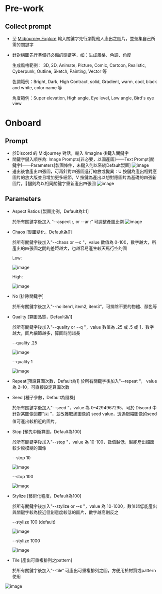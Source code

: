 # Pre-work

## Collect prompt

- 至 [Midjourney Explore](https://www.midjourney.com/app/feed/) 輸入關鍵字先行瀏覽他人產出之圖片，並彙集自己所需的關鍵字
- 針對構圖先行準備好必備的關鍵字，如：生成風格、色調、角度

  生成風格範例： 3D, 2D, Animate, Picture, Comic, Cartoon, Realistic, Cyberpunk, Outline, Sketch, Painting, Vector 等

  色調範例：Bright, Dark, High Contract, solid, Gradient, warm, cool, black and white, color name 等

  角度範例：Super elevation, High angle, Eye level, Low angle, Bird's eye view

# Onboard

## Prompt

- 於Discord 的 Midjourney 對話，輸入 /imagine 後鍵入關鍵字
- 關鍵字鍵入順序為: Image Prompts[非必要，以圖產圖]——Text Prompt[關鍵字]——Parameters[製圖條件，未鍵入則以系統Default製圖]
  ![image](https://github.com/CAFECA-IO/WorkGuidelines/assets/98379087/2363613d-51ee-4779-b611-81a13e10586f)
- 送出後會產出四張圖，可再針對四張圖進行縮放或變異：U 按鍵為產出相對應圖片的放大版並且增加更多細節，V 按鍵為產出以想對應圖片為基礎的四張新圖片，🔄鍵則為以相同關鍵字重新產出四張圖
  ![image](https://github.com/CAFECA-IO/WorkGuidelines/assets/98379087/80f433b9-1ffb-4be5-9f9a-762fbc5b3f45)

## Parameters

- Aspect Ratios [製圖比例，Default為1:1]

   於所有關鍵字後加入 ”--aspect <value>:<value>, or --ar <value>:<value>“ 可調整產圖比例
    ![image](https://github.com/CAFECA-IO/WorkGuidelines/assets/98379087/fc5258d7-ed22-41c1-9e6f-ef3c2609c1d3)

- Chaos [製圖變化，Default為0]

    於所有關鍵字後加入"--chaos <value> or --c <value>"，value 數值為 0-100，數字越大，所產出的四張圖之間的差距越大，也越容易產生較天馬行空的圖

    Low:
  
    ![image](https://github.com/CAFECA-IO/WorkGuidelines/assets/98379087/710f2889-e05c-48aa-a44c-92f73795fecd)


    High:
  
    ![image](https://github.com/CAFECA-IO/WorkGuidelines/assets/98379087/466ca732-1811-4da6-824e-f4dc2190a16a)


- No [排除關鍵字]

    於所有關鍵字後加入"--no item1, item2, item3“，可排除不要的物體、顏色等

- Quality [算圖品質，Default為1]

    於所有關鍵字後加入"--quality <value> or --q <value>"，value 數值為 .25 或 .5 或 1，數字越大，圖片細節越多，算圖時間越長

    --quality .25
  
  ![image](https://github.com/CAFECA-IO/WorkGuidelines/assets/98379087/ae40b85b-9a8c-4f97-9231-b9b843c8237f)

     --quality 1
  
  ![image](https://github.com/CAFECA-IO/WorkGuidelines/assets/98379087/9f44c8ef-ec84-4193-af9b-4fb28da8fa8f)


- Repeat[預設算圖次數，Default為1]
   於所有關鍵字後加入"--repeat <values>“， value 為 2–10，可直接設定算圖次數

- Seed [種子參數，Default為隨機]

    於所有關鍵字後加入"--seed <value>“，value 為 0–4294967295，可於 Discord 中針對某圖像回覆“✉️ ”，並改獲取該圖像的 seed value，透過限縮圖像的seed值可產出較相近的圖片。

- Stop [預先中斷算圖，Default為100]

    於所有關鍵字後加入"--stop <value>"，value 為 10-100，數值越低，越能產出細節較少較模糊的圖像


    --stop 10

    ![image](https://github.com/CAFECA-IO/WorkGuidelines/assets/98379087/e40d4068-303e-4dae-8859-4df18607453f)

    --stop 100

    ![image](https://github.com/CAFECA-IO/WorkGuidelines/assets/98379087/74297515-c0ac-461e-9f4f-d1ea354b0e1f)



- Stylize [藝術化程度，Default為100]

  於所有關鍵字後加入"--stylize <value> or --s <value>"，value 為 10-1000，數值越低能產出與關鍵字較為接近但創意度較低的圖片，數字越高則反之

  --stylize 100 (default)

  ![image](https://github.com/CAFECA-IO/WorkGuidelines/assets/98379087/d6d363b4-d3ee-48f9-b976-df8e0c94b59f)

  --stylize 1000

  ![image](https://github.com/CAFECA-IO/WorkGuidelines/assets/98379087/5ee50a8a-465b-4fa1-a9d3-b1d782e00678)

  
- Tile [產出可重複排列之pattern]

  於所有關鍵字後加入"--tile“ 可產出可重複排列之圖，方便用於材質或pattern使用

![image](https://github.com/CAFECA-IO/WorkGuidelines/assets/98379087/f4717a6b-a098-448d-8200-fd1810e807b8)
